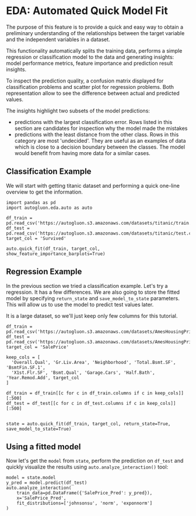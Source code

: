 # EDA: Automated Quick Model Fit

The purpose of this feature is to provide a quick and easy way to obtain a preliminary understanding of the
relationships between the target variable and the independent variables in a dataset.

This functionality automatically splits the training data, performs a simple regression or classification model to the
data and generating insights: model performance metrics, feature importance and prediction result insights.

To inspect the prediction quality, a confusion matrix displayed for classification problems and scatter plot for
regression problems. Both representation allow to see the difference between actual and predicted values.

The insights highlight two subsets of the model predictions:

- predictions with the largest classification error. Rows listed in this section are candidates for inspection why the
  model made the mistakes
- predictions with the least distance from the other class. Rows in this category are most 'undecided'. They are useful
  as an examples of data which is close to a decision boundary between the classes. The model would benefit from having
  more data for a similar cases.

## Classification Example

We will start with getting titanic dataset and performing a quick one-line overview to get the information.

```{.python .input}
import pandas as pd
import autogluon.eda.auto as auto

df_train = pd.read_csv('https://autogluon.s3.amazonaws.com/datasets/titanic/train.csv')
df_test = pd.read_csv('https://autogluon.s3.amazonaws.com/datasets/titanic/test.csv')
target_col = 'Survived'

auto.quick_fit(df_train, target_col, show_feature_importance_barplots=True)
```

## Regression Example

In the previous section we tried a classification example. Let's try a regression. It has a few differences.
We are also going to store the fitted model by specifying `return_state` and `save_model_to_state` parameters.
This will allow us to use the model to predict test values later.

It is a large dataset, so we'll just keep only few columns for this tutorial.

```{.python .input}
df_train = pd.read_csv('https://autogluon.s3.amazonaws.com/datasets/AmesHousingPriceRegression/train_data.csv')
df_test = pd.read_csv('https://autogluon.s3.amazonaws.com/datasets/AmesHousingPriceRegression/test_data.csv')
target_col = 'SalePrice'

keep_cols = [
  'Overall.Qual', 'Gr.Liv.Area', 'Neighborhood', 'Total.Bsmt.SF', 'BsmtFin.SF.1',
  'X1st.Flr.SF', 'Bsmt.Qual', 'Garage.Cars', 'Half.Bath', 'Year.Remod.Add', target_col
]

df_train = df_train[[c for c in df_train.columns if c in keep_cols]][:500]
df_test = df_test[[c for c in df_test.columns if c in keep_cols]][:500]


state = auto.quick_fit(df_train, target_col, return_state=True, save_model_to_state=True)
```

## Using a fitted model

Now let's get the `model` from `state`, perform the prediction on `df_test` and quickly visualize the results using 
`auto.analyze_interaction()` tool:   

```{.python .input}
model = state.model
y_pred = model.predict(df_test)
auto.analyze_interaction(
    train_data=pd.DataFrame({'SalePrice_Pred': y_pred}), 
    x='SalePrice_Pred', 
    fit_distributions=['johnsonsu', 'norm', 'exponnorm']
)
```
